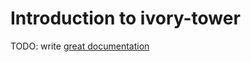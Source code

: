 # Introduction to ivory-tower

TODO: write [great documentation](http://jacobian.org/writing/what-to-write/)
